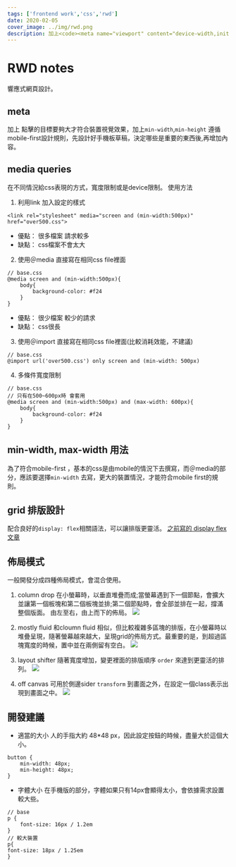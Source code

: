 ```yaml
---
tags: ['frontend work','css','rwd']
date: 2020-02-05
cover_image: ../img/rwd.png
description: 加上<code><meta name="viewport" content="device-width,initial-scale=1"></code>點擊的目標要夠大才符合裝置視覺效果，加上<code>min-width</code>,<code>min-height</code>遵循mobile-first設計規則，先設計好手機板草稿，決定哪些是重要的東西後,再增加內容。
---
```

# RWD notes
響應式網頁設計。


## meta
加上<code><meta name="viewport" content="device-width,initial-scale=1"></code>
點擊的目標要夠大才符合裝置視覺效果，加上<code>min-width</code>,<code>min-height</code>
遵循mobile-first設計規則，先設計好手機板草稿，決定哪些是重要的東西後,再增加內容。

## media queries
在不同情況給css表現的方式，寬度限制或是device限制。
使用方法
1. 利用link 加入設定的樣式
```typescript=
<link rel="stylesheet" media="screen and (min-width:500px)" href="over500.css">
```
* 優點： 很多檔案 請求較多
* 缺點： css檔案不會太大
2. 使用＠media 直接寫在相同css file裡面
```typescript=
// base.css
@media screen and (min-width:500px){
    body{
        background-color: #f24
    }
}
```
* 優點： 很少檔案 較少的請求
* 缺點： css很長
3. 使用＠import 直接寫在相同css file裡面(比較消耗效能，不建議)
```typescript=
// base.css
@import url('over500.css') only screen and (min-width: 500px)
```
4. 多條件寬度限制
```typescript=
// base.css
// 只有在500~600px時 會套用
@media screen and (min-width:500px) and (max-width: 600px){
    body{
        background-color: #f24
    }
}
```
## min-width, max-width 用法
為了符合mobile-first ，基本的css是由mobile的情況下去撰寫，而＠media的部分，應該要選擇<code>min-width</code> 去寫，更大的裝置情況，才能符合mobile first的規則。
## grid 排版設計
配合良好的<code>display: flex</code>相關語法，可以讓排版更靈活。
[之前寫的 display flex 文章](https://medium.com/%E5%B0%8F%E9%83%AD-%E0%B9%80%E0%B8%88%E0%B8%99/%E8%8F%9C%E9%B3%A5%E5%B7%A5%E7%A8%8B%E5%B8%AB%E7%AD%86%E8%A8%98-css-flexbox-%E4%B8%80%E7%B6%AD%E6%8E%92%E5%88%97%E6%95%99%E5%AD%B8-dd646feb682b)

## 佈局模式
一般開發分成四種佈局模式，會混合使用。

1. column drop
在小螢幕時，以垂直堆疊而成;當螢幕遇到下一個節點，會擴大並讓第一個板塊和第二個板塊並排;第二個節點時，會全部並排在一起，撐滿整個版面。
由左至右，由上而下的佈局。
![](https://i.imgur.com/wZbqGfH.png)

2. mostly fluid
和cloumn fluid 相似，但比較複雜多區塊的排版，在小螢幕時以堆疊呈現，隨著螢幕越來越大，呈現grid的佈局方式。最重要的是，到超過區塊寬度的時候，置中並在兩側留有空白。
![](https://i.imgur.com/bcluUVq.png)

3. layout shifter
隨著寬度增加，變更裡面的排版順序 <code>order</code> 來達到更靈活的排列。
![](https://i.imgur.com/H55DHRr.png)

5. off canvas
可用於側邊sider <code>transform</code> 到畫面之外，在設定一個class表示出現到畫面之中。
![](https://i.imgur.com/Hbbn9qz.png)
## 開發建議
* 適當的大小
人的手指大約 48*48 px，因此設定按鈕的時候，盡量大於這個大小。
```typescript=
button {
    min-width: 48px;
    min-height: 48px; 
}
```
* 字體大小
在手機版的部分，字體如果只有14px會顯得太小，會依據需求設置較大些。
```typescript=
// base
p {
    font-size: 16px / 1.2em
}
// 較大裝置
p{
font-size: 18px / 1.25em
}
```

